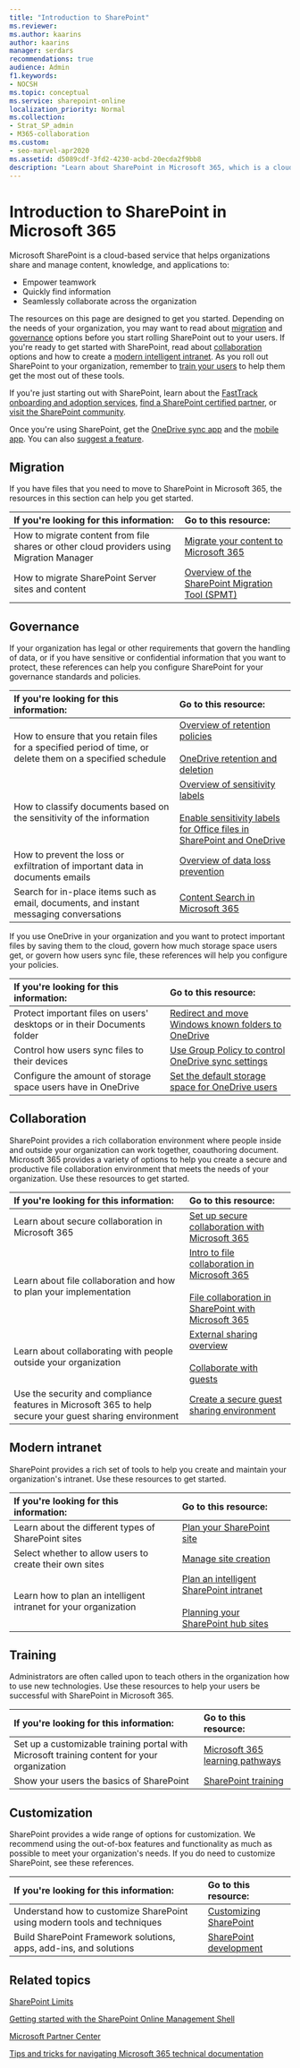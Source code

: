 ```yaml
---
title: "Introduction to SharePoint"
ms.reviewer: 
ms.author: kaarins
author: kaarins
manager: serdars
recommendations: true
audience: Admin
f1.keywords:
- NOCSH
ms.topic: conceptual
ms.service: sharepoint-online
localization_priority: Normal
ms.collection:  
- Strat_SP_admin
- M365-collaboration
ms.custom:
- seo-marvel-apr2020
ms.assetid: d5089cdf-3fd2-4230-acbd-20ecda2f9bb8
description: "Learn about SharePoint in Microsoft 365, which is a cloud-based service that helps organizations share and manage content, and collaborate with others."
---
```


# Introduction to SharePoint in Microsoft 365

Microsoft SharePoint is a cloud-based service that helps organizations share and manage content, knowledge, and applications to: 

- Empower teamwork
- Quickly find information
- Seamlessly collaborate across the organization
  
The resources on this page are designed to get you started. Depending on the needs of your organization, you may want to read about [migration](#migration) and [governance](#governance) options before you start rolling SharePoint out to your users. If you're ready to get started with SharePoint, read about [collaboration](#collaboration) options and how to create a [modern intelligent intranet](#modern-intranet). As you roll out SharePoint to your organization, remember to [train your users](#training) to help them get the most out of these tools.

If you're just starting out with SharePoint, learn about the [FastTrack onboarding and adoption services](https://fasttrack.microsoft.com/office), [find a SharePoint certified partner](https://products.office.com/sharepoint/sharepoint-partners-sharepoint-support), or [visit the SharePoint community](https://techcommunity.microsoft.com/t5/SharePoint/ct-p/SharePoint).

Once you're using SharePoint, get the [OneDrive sync app](https://onedrive.live.com/about/download) and the [mobile app](https://products.office.com/sharepoint/mobile-app). You can also [suggest a feature](https://sharepoint.uservoice.com).

## Migration

If you have files that you need to move to SharePoint in Microsoft 365, the resources in this section can help you get started.

| If you're looking for this information: | Go to this resource: |
|:-----|:-----|
|How to migrate content from file shares or other cloud providers using Migration Manager|[Migrate your content to Microsoft 365](/sharepointmigration/migrate-to-sharepoint-online)|
|How to migrate SharePoint Server sites and content|[Overview of the SharePoint Migration Tool (SPMT)](/sharepointmigration/introducing-the-sharepoint-migration-tool)|

## Governance

If your organization has legal or other requirements that govern the handling of data, or if you have sensitive or confidential information that you want to protect, these references can help you configure SharePoint for your governance standards and policies.

| If you're looking for this information: | Go to this resource: |
|:-----|:-----|
|How to ensure that you retain files for a specified period of time, or delete them on a specified schedule|[Overview of retention policies](/microsoft-365/compliance/retention-policies)<br><br>[OneDrive retention and deletion](/onedrive/retention-and-deletion)|
|How to classify documents based on the sensitivity of the information|[Overview of sensitivity labels](/microsoft-365/compliance/sensitivity-labels)<br><br>[Enable sensitivity labels for Office files in SharePoint and OneDrive](/microsoft-365/compliance/sensitivity-labels-sharepoint-onedrive-files)|
|How to prevent the loss or exfiltration of important data in documents emails|[Overview of data loss prevention](/microsoft-365/compliance/data-loss-prevention-policies)|
|Search for in-place items such as email, documents, and instant messaging conversations|[Content Search in Microsoft 365](/microsoft-365/compliance/content-search)|

If you use OneDrive in your organization and you want to protect important files by saving them to the cloud, govern how much storage space users get, or govern how users sync file, these references will help you configure your policies.

| If you're looking for this information: | Go to this resource: |
|:-----|:-----|
|Protect important files on users' desktops or in their Documents folder|[Redirect and move Windows known folders to OneDrive](/onedrive/redirect-known-folders)|
|Control how users sync files to their devices|[Use Group Policy to control OneDrive sync settings](/onedrive/use-group-policy)|
|Configure the amount of storage space users have in OneDrive|[Set the default storage space for OneDrive users](/onedrive/set-default-storage-space)|

## Collaboration

SharePoint provides a rich collaboration environment where people inside and outside your organization can work together, coauthoring document. Microsoft 365 provides a variety of options to help you create a secure and productive file collaboration environment that meets the needs of your organization. Use these resources to get started.

| If you're looking for this information: | Go to this resource: |
|:-----|:-----|
|Learn about secure collaboration in Microsoft 365|[Set up secure collaboration with Microsoft 365](/microsoft-365/solutions/setup-secure-collaboration-with-teams)|
|Learn about file collaboration and how to plan your implementation|[Intro to file collaboration in Microsoft 365](intro-to-file-collaboration.md)<br><br>[File collaboration in SharePoint with Microsoft 365](deploy-file-collaboration.md)|
|Learn about collaborating with people outside your organization|[External sharing overview](external-sharing-overview.md)<br><br>[Collaborate with guests](/microsoft-365/solutions/collaborate-with-people-outside-your-organization)|
|Use the security and compliance features in Microsoft 365 to help secure your guest sharing environment|[Create a secure guest sharing environment](/microsoft-365/solutions/create-secure-guest-sharing-environment)|

## Modern intranet

SharePoint provides a rich set of tools to help you create and maintain your organization's intranet. Use these resources to get started.

| If you're looking for this information: | Go to this resource: |
|:-----|:-----|
|Learn about the different types of SharePoint sites|[Plan your SharePoint site](https://support.office.com/article/35d9adfe-d5cc-462f-a63a-bae7f2529182)|
|Select whether to allow users to create their own sites|[Manage site creation](manage-site-creation.md)|
|Learn how to plan an intelligent intranet for your organization|[Plan an intelligent SharePoint intranet](plan-intranet.md)<br><br>[Planning your SharePoint hub sites](./planning-hub-sites.md)|

## Training

Administrators are often called upon to teach others in the organization how to use new technologies. Use these resources to help your users be successful with SharePoint in Microsoft 365.

| If you're looking for this information: | Go to this resource: |
|:-----|:-----|
|Set up a customizable training portal with Microsoft training content for your organization|[Microsoft 365 learning pathways](/office365/customlearning/)|
|Show your users the basics of SharePoint|[SharePoint training](https://support.office.com/article/cb8ef501-84db-4427-ac77-ec2009fb8e23)|

## Customization

SharePoint provides a wide range of options for customization. We recommend using the out-of-box features and functionality as much as possible to meet your organization's needs. If you do need to customize SharePoint, see these references.

| If you're looking for this information: | Go to this resource: |
|:-----|:-----|
|Understand how to customize SharePoint using modern tools and techniques|[Customizing SharePoint](extend-and-develop.md)|
|Build SharePoint Framework solutions, apps, add-ins, and solutions|[SharePoint development](/sharepoint/dev/)|

## Related topics

[SharePoint Limits](/office365/servicedescriptions/sharepoint-online-service-description/sharepoint-online-limits)

[Getting started with the SharePoint Online Management Shell](/powershell/sharepoint/sharepoint-online/connect-sharepoint-online)

[Microsoft Partner Center](https://partnercenter.microsoft.com/pcv/search)

[Tips and tricks for navigating Microsoft 365 technical documentation](/microsoft-365/microsoft-365-docs-navigation-guide)